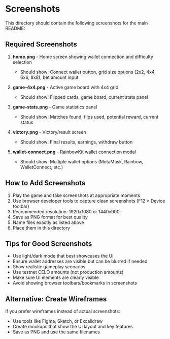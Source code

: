 # Screenshots

This directory should contain the following screenshots for the main README:

## Required Screenshots

1. **home.png** - Home screen showing wallet connection and difficulty selection

   - Should show: Connect wallet button, grid size options (2x2, 4x4, 6x6, 8x8), bet amount input

2. **game-4x4.png** - Active game board with 4x4 grid

   - Should show: Flipped cards, game board, current stats panel

3. **game-stats.png** - Game statistics panel

   - Should show: Matches found, flips used, potential reward, current status

4. **victory.png** - Victory/result screen

   - Should show: Final results, earnings, withdraw button

5. **wallet-connect.png** - RainbowKit wallet connection modal
   - Should show: Multiple wallet options (MetaMask, Rainbow, WalletConnect, etc.)

## How to Add Screenshots

1. Play the game and take screenshots at appropriate moments
2. Use browser developer tools to capture clean screenshots (F12 > Device toolbar)
3. Recommended resolution: 1920x1080 or 1440x900
4. Save as PNG format for best quality
5. Name files exactly as listed above
6. Place them in this directory

## Tips for Good Screenshots

- Use light/dark mode that best showcases the UI
- Ensure wallet addresses are visible but can be blurred if needed
- Show realistic gameplay scenarios
- Use testnet CELO amounts (not production amounts)
- Make sure UI elements are clearly visible
- Avoid showing browser toolbars/bookmarks in screenshots

## Alternative: Create Wireframes

If you prefer wireframes instead of actual screenshots:

- Use tools like Figma, Sketch, or Excalidraw
- Create mockups that show the UI layout and key features
- Save as PNG and use the same filenames

